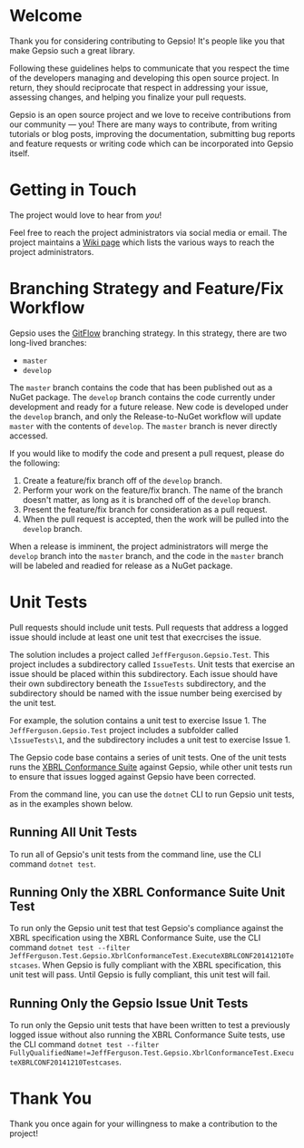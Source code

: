 # Welcome
Thank you for considering contributing to Gepsio! It's people like you that make Gepsio such a great library.

Following these guidelines helps to communicate that you respect the time of the developers managing and developing this open source project. In return, they should reciprocate that respect in addressing your issue, assessing changes, and helping you finalize your pull requests.

Gepsio is an open source project and we love to receive contributions from our community — you! There are many ways to contribute, from writing tutorials or blog posts, improving the documentation, submitting bug reports and feature requests or writing code which can be incorporated into Gepsio itself.
# Getting in Touch
The project would love to hear from *you*! 

Feel free to reach the project administrators via social media or email. The project maintains a [Wiki page](https://github.com/JeffFerguson/gepsio/wiki) which lists the various ways to reach the project administrators.
# Branching Strategy and Feature/Fix Workflow
Gepsio uses the [GitFlow](http://nvie.com/posts/a-successful-git-branching-model/) branching strategy. In this strategy, there are two long-lived branches:

 * `master`
 * `develop`

The `master` branch contains the code that has been published out as a NuGet package. The `develop` branch contains the code currently under development and ready for a future release. New code is developed under the `develop` branch, and only the Release-to-NuGet workflow will update `master` with the contents of `develop`. The `master` branch is never directly accessed.

If you would like to modify the code and present a pull request, please do the following:

1. Create a feature/fix branch off of the `develop` branch.
2. Perform your work on the feature/fix branch. The name of the branch doesn't matter, as long as it is branched off of the `develop` branch.
3. Present the feature/fix branch for consideration as a pull request.
4. When the pull request is accepted, then the work will be pulled into the `develop` branch.

When a release is imminent, the project administrators will merge the `develop` branch into the `master` branch, and the code in the `master` branch will be labeled and readied for release as a NuGet package.

# Unit Tests
Pull requests should include unit tests. Pull requests that address a logged issue should include at least one unit test that execrcises the issue.

The solution includes a project called `JeffFerguson.Gepsio.Test`. This project includes a subdirectory called `IssueTests`. Unit tests that exercise an issue should be placed within this subdirectory. Each issue should have their own subdirectory beneath the `IssueTests` subdirectory, and the subdirectory should be named with the issue number being exercised by the unit test.

For example, the solution contains a unit test to exercise Issue 1. The `JeffFerguson.Gepsio.Test` project includes a subfolder called `\IssueTests\1`, and the subdirectory includes a unit test to exercise Issue 1.

The Gepsio code base contains a series of unit tests. One of the unit tests runs the [XBRL Conformance Suite](http://www.xbrl.org/2005/xbrl-conf-cr1-2005-04-25.htm) against Gepsio, while other unit tests run to ensure that issues logged against Gepsio have been corrected.

From the command line, you can use the `dotnet` CLI to run Gepsio unit tests, as in the examples shown below.
## Running All Unit Tests
To run all of Gepsio's unit tests from the command line, use the CLI command `dotnet test`.
## Running Only the XBRL Conformance Suite Unit Test
To run only the Gepsio unit test that test Gepsio's compliance against the XBRL specification using the XBRL Conformance Suite, use the CLI command `dotnet test --filter JeffFerguson.Test.Gepsio.XbrlConformanceTest.ExecuteXBRLCONF20141210Testcases`. When Gepsio is fully compliant with the XBRL specification, this unit test will pass. Until Gepsio is fully compliant, this unit test will fail.
## Running Only the Gepsio Issue Unit Tests
To run only the Gepsio unit tests that have been written to test a previously logged issue without also running the XBRL Conformance Suite tests, use the CLI command `dotnet test --filter FullyQualifiedName!=JeffFerguson.Test.Gepsio.XbrlConformanceTest.ExecuteXBRLCONF20141210Testcases`.

# Thank You
Thank you once again for your willingness to make a contribution to the project!